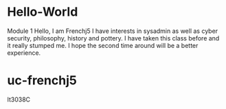 # Hello-World
 Module 1
Hello, I am Frenchj5
I have interests in sysadmin as well as cyber security, philosophy, history and pottery.
I have taken this class before and it really stumped me.
I hope the second time around will be a better experience. 

# uc-frenchj5
It3038C
